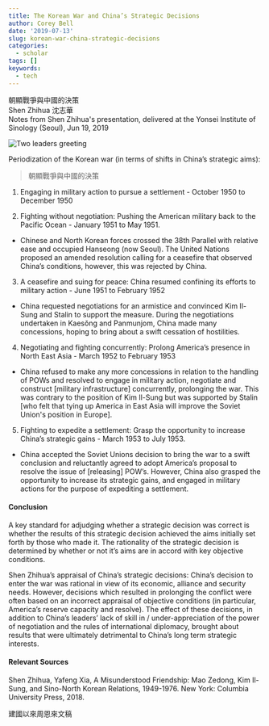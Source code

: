 ```yaml
---
title: The Korean War and China’s Strategic Decisions
author: Corey Bell
date: '2019-07-13'
slug: korean-war-china-strategic-decisions
categories:
  - scholar
tags: []
keywords:
  - tech
---
```


朝顯戰爭與中國的決策\
Shen Zhihua 沈志華\
Notes from Shen Zhihua's presentation, delivered at the Yonsei Institute of Sinology (Seoul), Jun 19, 2019 

![Two leaders greeting](/img/two_leaders_greeting_pic.webp "Two leaders greeting")

Periodization of the Korean war (in terms of shifts in China’s strategic aims):

> 朝顯戰爭與中國的決策

1. Engaging in military action to pursue a settlement - October 1950 to December 1950

2. Fighting without negotiation: Pushing the American military back to the Pacific Ocean - January 1951 to May 1951.

* Chinese and North Korean forces crossed the 38th Parallel with relative ease and occupied Hanseong (now Seoul). The United Nations proposed an amended resolution calling for a ceasefire that observed China’s conditions, however, this was rejected by China. 

3. A ceasefire and suing for peace: China resumed confining its efforts to military action - June 1951 to February 1952       

* China requested negotiations for an armistice and convinced Kim Il-Sung and Stalin to support the measure. During the negotiations undertaken in Kaesŏng and Panmunjom, China made many concessions, hoping to bring about a swift cessation of hostilities.  

4. Negotiating and fighting concurrently: Prolong America’s presence in North East Asia - March 1952 to February 1953

* China refused to make any more concessions in relation to the handling of POWs and resolved to engage in military action, negotiate and construct [military infrastructure] concurrently, prolonging the war. This was contrary to the position of Kim Il-Sung but was supported by Stalin [who felt that tying up America in East Asia will improve the Soviet Union's position in Europe].  

5. Fighting to expedite a settlement: Grasp the opportunity to increase China’s strategic gains - March 1953 to July 1953.

* China accepted the Soviet Unions decision to bring the war to a swift conclusion and reluctantly agreed to adopt America’s proposal to resolve the issue of [releasing] POW’s. However, China also grasped the opportunity to increase its strategic gains, and engaged in military actions for the purpose of expediting a settlement.   

#### Conclusion

A key standard for adjudging whether a strategic decision was correct is whether the results of this strategic decision achieved the aims initially set forth by those who made it. The rationality of the strategic decision is determined by whether or not it’s aims are in accord with key objective conditions. 

Shen Zhihua’s appraisal of China’s strategic decisions: China’s decision to enter the war was rational in view of its economic, alliance and security needs. However, decisions which resulted in prolonging the conflict were often based on an incorrect appraisal of objective conditions (in particular, America’s reserve capacity and resolve). The effect of these decisions, in addition to China’s leaders’ lack of skill in / under-appreciation of the power of negotiation and the rules of international diplomacy, brought about results that were ultimately detrimental to China’s long term strategic interests.

#### Relevant Sources

Shen Zhihua, Yafeng Xia, A Misunderstood Friendship: Mao Zedong, Kim Il-Sung, and Sino-North Korean Relations, 1949-1976. New York: Columbia University Press, 2018.

建國以來周恩來文稿